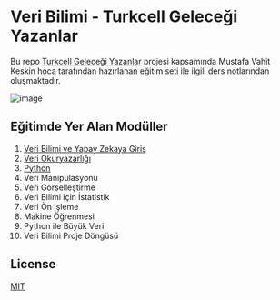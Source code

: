 # Veri Bilimi - Turkcell Geleceği Yazanlar
Bu repo [Turkcell Geleceği Yazanlar](https://gelecegiyazanlar.turkcell.com.tr/konu/veri-bilimi-ve-yapay-zekaya-giris) projesi kapsamında
Mustafa Vahit Keskin hoca tarafından hazırlanan eğitim seti ile ilgili ders notlarından oluşmaktadır. 

![image](https://yt3.ggpht.com/ytc/AMLnZu9o-w8N4mnYeJQblpyQVctO7mg4m-CN3XsktQLA_w=s900-c-k-c0x00ffffff-no-rj)

## Eğitimde Yer Alan Modüller
1. [Veri Bilimi ve Yapay Zekaya Giriş](../Veri_Bilimi_Turkcell_Gelecegi_Yazanlar-master/1.%20Veri%20Bilimi%20ve%20Yapay%20Zekaya%20Giri%C5%9F)
2. [Veri Okuryazarlığı](../Veri_Bilimi_Turkcell_Gelecegi_Yazanlar-master/2.%20Veri%20Okuryazarl%C4%B1%C4%9F%C4%B1)
3. [Python](../Veri_Bilimi_Turkcell_Gelecegi_Yazanlar-master/3.%20Python)
4. Veri Manipülasyonu
5. Veri Görselleştirme
6. Veri Bilimi için İstatistik
7. Veri Ön İşleme
8. Makine Öğrenmesi
9. Python ile Büyük Veri
10. Veri Bilimi Proje Döngüsü

## License
[MIT](https://choosealicense.com/licenses/mit/)